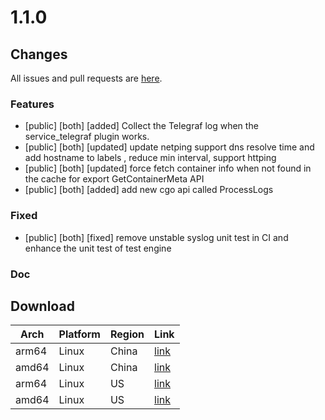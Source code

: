 # 1.1.0
## Changes
All issues and pull requests are [here](https://github.com/alibaba/ilogtail/milestone/10).
### Features
- [public] [both] [added] Collect the Telegraf log when the service_telegraf plugin works.
- [public] [both] [updated] update netping support dns resolve time and add hostname to labels , reduce min interval, support httping
- [public] [both] [updated] force fetch container info when not found in the cache for export GetContainerMeta API   
- [public] [both] [added] add new cgo api called ProcessLogs
### Fixed
- [public] [both] [fixed] remove unstable syslog unit test in CI and enhance the unit test of test engine
### Doc
## Download
| Arch| Platform| Region| Link|
|  ----  | ----  | ----  | ----  |
|arm64|Linux|China|[link](https://logtail-release-cn-hangzhou.oss-cn-hangzhou.aliyuncs.com/linux64/1.1.0/aarch64/logtail-linux64.tar.gz)|
|amd64|Linux|China|[link](https://logtail-release-cn-hangzhou.oss-cn-hangzhou.aliyuncs.com/linux64/1.1.0/x86_64/logtail-linux64.tar.gz)
|arm64|Linux|US|[link](https://logtail-release-us-west-1.oss-us-west-1.aliyuncs.com/linux64/1.1.0/aarch64/logtail-linux64.tar.gz)
|amd64|Linux|US|[link](https://logtail-release-us-west-1.oss-us-west-1.aliyuncs.com/linux64/1.1.0/x86_64/logtail-linux64.tar.gz)

